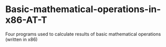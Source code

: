 # Basic-mathematical-operations-in-x86-AT-T
Four programs used to calculate results of basic mathematical operations (written in x86)
